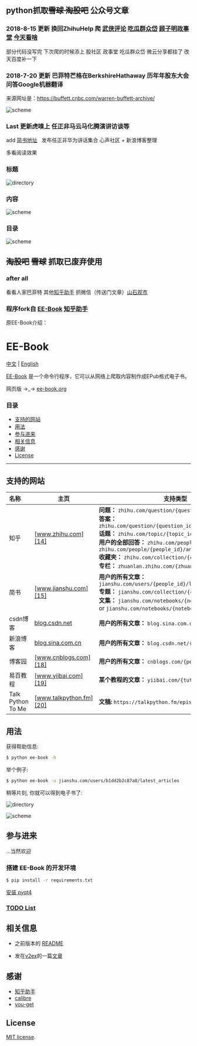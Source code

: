 ## python抓取~~雪球 淘股吧~~ 公众号文章

### 2018-8-15 更新 换回ZhihuHelp 爬 [武侠评论][34] [吃瓜群众岱][35] [顾子明政事堂][36]  [今天看啥][37] 

部分代码没写完 下次爬的时候添上
股社区 政事堂 吃瓜群众岱  微云分享都挂了 改天百度补一下


### 2018-7-20 更新 巴菲特芒格在BerkshireHathaway 历年年股东大会问答Google机器翻译 
来源网址是：https://buffett.cnbc.com/warren-buffett-archive/
 
![scheme][wechat]

### Last 更新虎嗅上 任正非马云马化腾演讲访谈等
add [简书地址][31]  
发布任正非华为讲话集合 心声社区 + 新浪博客整理

多看阅读效果
### 标题
![directory][img-1]  
### 内容
![scheme][img-2]
### 目录
![scheme][img-3]
 

 
 

## ~~淘股吧~~ ~~雪球~~ 抓取已废弃使用 
 
### after all 
看看人家巴菲特 
其他[知乎助手][1] 抓微信（传送门文章）[山石观市][2]  

### 程序fork自 [EE-Book][222] [知乎助手][3]
原EE-Book介绍：
# EE-Book

[中文][4] | [English][5]  

[EE-Book][6] 是一个命令行程序，它可以从网络上爬取内容制作成EPub格式电子书。  

网页版 →\_→ [ee-book.org][7]

### 目录
* [支持的网站][8]
* [用法][9]
* [参与进来][10]
* [相关信息][11]
* [感谢][12]
* [License][13]

---

## 支持的网站

| 名称 | 主页                               | 支持类型                          |
| :------ | ---------------------------------------- | ---------------------------------------- |
| 知乎      | [www.zhihu.com][14]    | **问题：** `zhihu.com/question/{question_id}`<br/>**答案：** `zhihu.com/question/{question_id}/answer/{answer_id}`<br/>**话题：** `zhihu.com/topic/{topic_id}`<br/>**用户的全部回答：** `zhihu.com/people/{people_id}` or `zhihu.com/people/{people_id}/answers`<br/>**收藏夹：** `zhihu.com/collection/{collection_id}` <br/> **专栏：** `zhuanlan.zhihu.com/{zhuanlan_id}` |
| 简书      | [www.jianshu.com][15] | **用户的所有文章：** `jianshu.com/users/{people_id}/latest_articles`<br/>**专题：** `jianshu.com/collection/{collection_id}`<br/>**文集：** `jianshu.com/notebooks/{notebooks_id}/latest` or `jianshu.com/notebooks/{notebooks_id}/top` |
| csdn博客  | [blog.csdn.net][16]    | **用户的所有文章：** `blog.sina.com.cn/u/{people_id}` |
| 新浪博客   | [blog.sina.com.cn][17] | **用户的所有文章：** `blog.csdn.net/{people_id}` |
| 博客园     | [www.cnblogs.com][18] | **用户的所有文章：** `cnblogs.com/{people_id}/`  |
| 易百教程   | [www.yiibai.com][19] | **某个教程的文章：** `yiibai.com/{tutorial_kind}`|
| Talk Python To Me | [www.talkpython.fm][20]| **文稿:** `https://talkpython.fm/episodes/all/`|

## 用法

获得帮助信息:  

```bash
$ python ee-book -h
```

举个例子:  

```bash
$ python ee-book -u jianshu.com/users/b1dd2b2c87a8/latest_articles
```

稍等片刻, 你就可以得到电子书了:  

![directory][image-1]  

![scheme][image-2]


## 参与进来

...当然欢迎

### 搭建 EE-Book 的开发环境

```bash
$ pip install -r requirements.txt
```

[安装 pyqt4][21]

### [TODO List][22]


## 相关信息

* 之前版本的 [README][23]

* 发在[v2ex][24]的一篇[文章][25]

## 感谢

* [知乎助手][26]
* [calibre][27]
* [you-get][28]

## License

[MIT license][29].

[1]:	https://github.com/YaoZeyuan/ZhihuHelp
[2]:	https://github.com/macbookpro2100/taoguba_xueqiu_book/blob/master/%E4%B8%93%E6%A0%8F%E5%B1%B1%E7%9F%B3%E8%A7%82%E5%B8%82(cssstock)%E6%96%87%E7%AB%A0%E9%9B%86.epub
[222]:	https://github.com/ee-book/EE-Book
[3]:	https://github.com/YaoZeyuan/ZhihuHelp
[4]:	./README.md
[5]:	./README_en.md
[6]:	https://github.com/knarfeh/EE-Book
[7]:	http://ee-book.org
[8]:	#%E6%94%AF%E6%8C%81%E7%9A%84%E7%BD%91%E7%AB%99
[9]:	#%E7%94%A8%E6%B3%95
[10]:	#%E5%8F%82%E4%B8%8E%E8%BF%9B%E6%9D%A5
[11]:	#%E7%9B%B8%E5%85%B3%E4%BF%A1%E6%81%AF
[12]:	#%E6%84%9F%E8%B0%A2
[13]:	#license
[14]:	http://www.zhihu.com
[15]:	http://www.jianshu.com
[16]:	http://blog.csdn.net
[17]:	http://blog.sina.com.cn/
[18]:	http://www.cnblogs.com/
[19]:	http://www.yiibai.com/
[20]:	https://www.talkpython.fm
[21]:	https://riverbankcomputing.com/software/pyqt/download/
[22]:	./notes/TODOlist.md
[23]:	https://github.com/knarfeh/EE-Book/blob/c4d870ff8cca6bbac97f04c9da727397cee8d519/README.md
[24]:	https://v2ex.com/
[25]:	http://knarfeh.github.io/2016/03/17/EE-Book/
[26]:	https://github.com/YaoZeyuan/ZhihuHelp
[27]:	https://github.com/kovidgoyal/calibre
[28]:	https://github.com/soimort/you-get
[29]:	./LICENSE

[31]:	https://www.jianshu.com/p/cc1dc1f8502c

[34]:	https://www.wuxiareview.com/
[35]:	https://www.wuxiareview.com/category/daidai/
[36]:	https://www.wuxiareview.com/category/gzmdzst/
[37]:	http://www.jintiankansha.me/

[image-1]:	http://7xi5vu.com1.z0.glb.clouddn.com/2016-03-09directory.png
[image-2]:	http://7xi5vu.com1.z0.glb.clouddn.com/2016-03-09Scheme.png

[img-1]:	https://github.com/macbookpro2100/taoguba_xueqiu_book/blob/master/%E4%BB%BB%E6%AD%A3%E9%9D%9E%E9%A9%AC%E4%BA%91%E9%A9%AC%E5%8C%96%E8%85%BE%E2%80%A6%E2%80%A6/r1.jpg
[img-2]:	https://github.com/macbookpro2100/taoguba_xueqiu_book/blob/master/%E4%BB%BB%E6%AD%A3%E9%9D%9E%E9%A9%AC%E4%BA%91%E9%A9%AC%E5%8C%96%E8%85%BE%E2%80%A6%E2%80%A6/r2.jpg
[img-3]:	https://github.com/macbookpro2100/taoguba_xueqiu_book/blob/master/%E4%BB%BB%E6%AD%A3%E9%9D%9E%E9%A9%AC%E4%BA%91%E9%A9%AC%E5%8C%96%E8%85%BE%E2%80%A6%E2%80%A6/r3.jpg

[wechat]:	https://github.com/macbookpro2100/taoguba_xueqiu_book/blob/master/%E4%BB%BB%E6%AD%A3%E9%9D%9E%E9%A9%AC%E4%BA%91%E9%A9%AC%E5%8C%96%E8%85%BE%E2%80%A6%E2%80%A6/ink.jpeg
